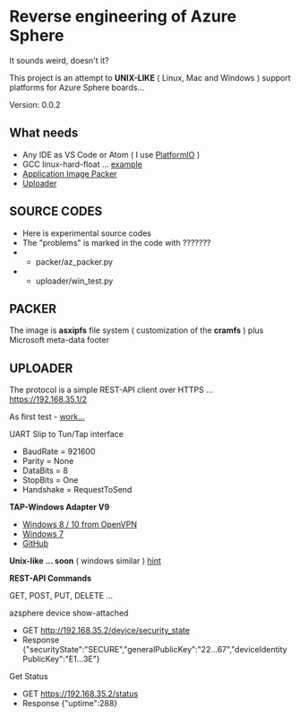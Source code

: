 # Reverse engineering of Azure Sphere

It sounds weird, doesn't it?

This project is an attempt to **UNIX-LIKE** ( Linux, Mac and Windows ) support platforms for Azure Sphere boards...

Version: 0.0.2

## What needs
* Any IDE as VS Code or Atom ( I use [PlatformIO](https://github.com/Wiz-IO/platform-azure) )
* GCC linux-hard-float ... [example](https://releases.linaro.org/components/toolchain/binaries/7.2-2017.11/)
* [Application Image Packer](https://github.com/Wiz-IO/azure-sphere-reverse-engineering/tree/master/packer)
* [Uploader](https://github.com/Wiz-IO/azure-sphere-reverse-engineering/tree/master/uploader)

## SOURCE CODES
* Here is experimental source codes
* The "problems" is marked in the code with ???????
* * packer/az_packer.py
* * uploader/win_test.py

## PACKER

The image is **asxipfs** file system ( customization of the **cramfs** ) plus Microsoft meta-data footer

## UPLOADER

The protocol is a simple REST-API client over HTTPS ... https://192.168.35.1/2

As first test - [work...](https://raw.githubusercontent.com/Wiz-IO/LIB/master/images/pyAzsphere.jpg) 

UART Slip to Tun/Tap interface
* BaudRate = 921600
* Parity = None
* DataBits = 8
* StopBits = One
* Handshake = RequestToSend

**TAP-Windows Adapter V9**
* [Windows 8 / 10 from OpenVPN](https://openvpn.net/community-downloads/) 
* [Windows 7](https://github.com/OpenVPN/tap-windows6/files/2037295/Tap-Driver.9.00.00.21.zip)
* [GitHub](https://github.com/OpenVPN/tap-windows6)

**Unix-like ... soon** ( windows similar ) [hint](http://thgeorgiou.com/posts/2017-03-20-usb-serial-network/)

**REST-API Commands**

GET, POST, PUT, DELETE ...

azsphere device show-attached
* GET http://192.168.35.2/device/security_state
* Response {"securityState":"SECURE","generalPublicKey":"22...67","deviceIdentityPublicKey":"E1...3E"}

Get Status
* GET https://192.168.35.2/status
* Response {"uptime":288}
